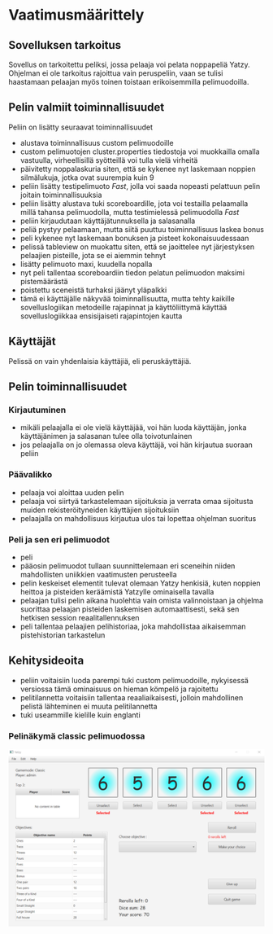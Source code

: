# Vaatimusmäärittely
## Sovelluksen tarkoitus
Sovellus on tarkoitettu peliksi, jossa pelaaja voi pelata noppapeliä Yatzy. Ohjelman ei ole tarkoitus rajoittua vain peruspeliin, vaan se tulisi haastamaan pelaajan myös toinen toistaan erikoisemmilla pelimuodoilla.
## Pelin valmiit toiminnallisuudet
Peliin on lisätty seuraavat toiminnallisuudet
* alustava toiminnallisuus custom pelimuodoille
* custom pelimuotojen cluster.properties tiedostoja voi muokkailla omalla vastuulla, virheellisillä syötteillä voi tulla vielä virheitä
* päivitetty noppalaskuria siten, että se kykenee nyt laskemaan noppien silmälukuja, jotka ovat suurempia kuin 9
* peliin lisätty testipelimuoto *Fast*, jolla voi saada nopeasti pelattuun pelin joitain toiminnallisuuksia
* peliin lisätty alustava tuki scoreboardille, jota voi testailla pelaamalla millä tahansa pelimuodolla, mutta testimielessä pelimuodolla *Fast*
* peliin kirjaudutaan käyttäjätunnuksella ja salasanalla
* peliä pystyy pelaamaan, mutta siitä puuttuu toiminnallisuus laskea bonus
* peli kykenee nyt laskemaan bonuksen ja pisteet kokonaisuudessaan
* pelissä tableview on muokattu siten, että se jaoittelee nyt järjestyksen pelaajien pisteille, jota se ei aiemmin tehnyt
* lisätty pelimuoto maxi, kuudella nopalla
* nyt peli tallentaa scoreboardiin tiedon pelatun pelimuodon maksimi pistemäärästä
* poistettu sceneistä turhaksi jäänyt yläpalkki
* tämä ei  käyttäjälle näkyvää toiminnallisuutta, mutta tehty kaikille sovelluslogiikan metodeille rajapinnat ja käyttöliittymä käyttää sovelluslogiikkaa ensisijaiseti rajapintojen kautta

## Käyttäjät
Pelissä on vain yhdenlaisia käyttäjiä, eli peruskäyttäjiä.
## Pelin toiminnallisuudet
### Kirjautuminen
* mikäli pelaajalla ei ole vielä käyttäjää, voi hän luoda käyttäjän, jonka käyttäjänimen ja salasanan tulee olla toivotunlainen
* jos pelaajalla on jo olemassa oleva käyttäjä, voi hän kirjautua suoraan peliin
### Päävalikko
* pelaaja voi aloittaa uuden pelin
* pelaaja voi siirtyä tarkastelemaan sijoituksia ja verrata omaa sijoitusta muiden rekisteröityneiden käyttäjien sijoituksiin
* pelaajalla on mahdollisuus kirjautua ulos tai lopettaa ohjelman suoritus
### Peli ja sen eri pelimuodot
* peli 
* pääosin pelimuodot tullaan suunnittelemaan eri sceneihin niiden mahdollisten uniikkien vaatimusten perusteella
* pelin keskeiset elementit tulevat olemaan Yatzy henkisiä, kuten noppien heittoa ja pisteiden keräämistä Yatzylle ominaisella tavalla
* pelaajan tulisi pelin aikana huolehtia vain omista valinnoistaan ja ohjelma suorittaa pelaajan pisteiden laskemisen automaattisesti, sekä sen hetkisen session reaalitallennuksen
* peli tallentaa pelaajien pelihistoriaa, joka mahdollistaa aikaisemman pistehistorian tarkastelun

## Kehitysideoita
* peliin voitaisiin luoda parempi tuki custom pelimuodoille, nykyisessä versiossa tämä ominaisuus on hieman kömpelö ja rajoitettu
* pelitilannetta voitaisiin tallentaa reaaliaikaisesti, jolloin mahdollinen pelistä lähteminen ei muuta pelitilannetta
* tuki useammille kielille kuin englanti

### Pelinäkymä classic pelimuodossa
![Classic screen](https://github.com/tsa-dom/ot-harjoitustyo/blob/master/Images/classicscreen.png "Classic screen")
